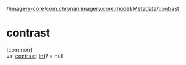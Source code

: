 //[imagery-core](../../../index.md)/[com.chrynan.imagery.core.model](../index.md)/[Metadata](index.md)/[contrast](contrast.md)

# contrast

[common]\
val [contrast](contrast.md): [Int](https://kotlinlang.org/api/latest/jvm/stdlib/kotlin/-int/index.html)? = null
